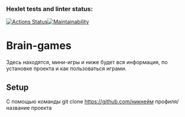 ### Hexlet tests and linter status:
[![Actions Status](https://github.com/G-Man666/php-project-48/actions/workflows/hexlet-check.yml/badge.svg)](https://github.com/G-Man666/php-project-48/actions)[![Maintainability](https://api.codeclimate.com/v1/badges/9b0970d42f7986ce0445/maintainability)](https://codeclimate.com/github/G-Man666/php-project-45/maintainability)

# Brain-games
Здесь находятся, мини-игры и ниже будет вся информация, по установке проекта и как пользоваться играми.

## Setup
С помощью команды git clone https://github.com/никнейм профиля/название проекта

